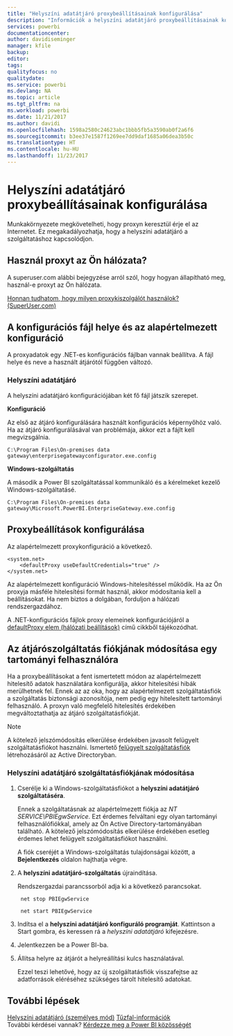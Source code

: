 ```yaml
---
title: "Helyszíni adatátjáró proxybeállításainak konfigurálása"
description: "Információk a helyszíni adatátjáró proxybeállításainak konfigurálásáról."
services: powerbi
documentationcenter: 
author: davidiseminger
manager: kfile
backup: 
editor: 
tags: 
qualityfocus: no
qualitydate: 
ms.service: powerbi
ms.devlang: NA
ms.topic: article
ms.tgt_pltfrm: na
ms.workload: powerbi
ms.date: 11/21/2017
ms.author: davidi
ms.openlocfilehash: 1598a2580c24623abc1bbb5fb5a3590ab0f2a6f6
ms.sourcegitcommit: b3ee37e1587f1269ee7dd9daf1685a06dea3b50c
ms.translationtype: HT
ms.contentlocale: hu-HU
ms.lasthandoff: 11/23/2017
---
```

# <a name="configuring-proxy-settings-for-the-on-premises-data-gateway"></a>Helyszíni adatátjáró proxybeállításainak konfigurálása
Munkakörnyezete megkövetelheti, hogy proxyn keresztül érje el az Internetet. Ez megakadályozhatja, hogy a helyszíni adatátjáró a szolgáltatáshoz kapcsolódjon.

## <a name="does-your-network-use-a-proxy"></a>Használ proxyt az Ön hálózata?
A superuser.com alábbi bejegyzése arról szól, hogy hogyan állapítható meg, használ-e proxyt az Ön hálózata.

[Honnan tudhatom, hogy milyen proxykiszolgálót használok? (SuperUser.com)](https://superuser.com/questions/346372/how-do-i-know-what-proxy-server-im-using)

## <a name="configuration-file-location-and-default-configuration"></a>A konfigurációs fájl helye és az alapértelmezett konfiguráció
A proxyadatok egy .NET-es konfigurációs fájlban vannak beállítva. A fájl helye és neve a használt átjárótól függően változó.

### <a name="on-premises-data-gateway"></a>Helyszíni adatátjáró
A helyszíni adatátjáró konfigurációjában két fő fájl játszik szerepet.

**Konfiguráció**

Az első az átjáró konfigurálására használt konfigurációs képernyőhöz való. Ha az átjáró konfigurálásával van problémája, akkor ezt a fájlt kell megvizsgálnia.

    C:\Program Files\On-premises data gateway\enterprisegatewayconfigurator.exe.config

**Windows-szolgáltatás**

A második a Power BI szolgáltatással kommunikáló és a kérelmeket kezelő Windows-szolgáltatásé.

    C:\Program Files\On-premises data gateway\Microsoft.PowerBI.EnterpriseGateway.exe.config

## <a name="configuring-proxy-settings"></a>Proxybeállítások konfigurálása
Az alapértelmezett proxykonfiguráció a következő.

    <system.net>
        <defaultProxy useDefaultCredentials="true" />
    </system.net>

Az alapértelmezett konfiguráció Windows-hitelesítéssel működik. Ha az Ön proxyja másféle hitelesítési formát használ, akkor módosítania kell a beállításokat. Ha nem biztos a dolgában, forduljon a hálózati rendszergazdához.

A .NET-konfigurációs fájlok proxy elemeinek konfigurációjáról a [defaultProxy elem (hálózati beállítások)](https://msdn.microsoft.com/library/kd3cf2ex.aspx) című cikkből tájékozódhat.

## <a name="changing-the-gateway-service-account-to-a-domain-user"></a>Az átjárószolgáltatás fiókjának módosítása egy tartományi felhasználóra
Ha a proxybeállításokat a fent ismertetett módon az alapértelmezett hitelesítő adatok használatára konfigurálja, akkor hitelesítési hibák merülhetnek fel. Ennek az az oka, hogy az alapértelmezett szolgáltatásfiók a szolgáltatás biztonsági azonosítója, nem pedig egy hitelesített tartományi felhasználó. A proxyn való megfelelő hitelesítés érdekében megváltoztathatja az átjáró szolgáltatásfiókját.

> [!NOTE]
> A kötelező jelszómódosítás elkerülése érdekében javasolt felügyelt szolgáltatásfiókot használni. Ismertető [felügyelt szolgáltatásfiók](https://technet.microsoft.com/library/dd548356.aspx) létrehozásáról az Active Directoryban.
> 
> 

### <a name="change-the-on-premises-data-gateway-service-account"></a>Helyszíni adatátjáró szolgáltatásfiókjának módosítása
1. Cserélje ki a Windows-szolgáltatásfiókot a **helyszíni adatátjáró szolgáltatáséra**.
   
    Ennek a szolgáltatásnak az alapértelmezett fiókja az *NT SERVICE\PBIEgwService*. Ezt érdemes felváltani egy olyan tartományi felhasználófiókkal, amely az Ön Active Directory-tartományában található. A kötelező jelszómódosítás elkerülése érdekében esetleg érdemes lehet felügyelt szolgáltatásfiókot használni.
   
    A fiók cseréjét a Windows-szolgáltatás tulajdonságai között, a **Bejelentkezés** oldalon hajthatja végre.
2. A **helyszíni adatátjáró-szolgáltatás** újraindítása.
   
    Rendszergazdai parancssorból adja ki a következő parancsokat.
   
        net stop PBIEgwService
   
        net start PBIEgwService
3. Indítsa el a **helyszíni adatátjáró konfiguráló programját**. Kattintson a Start gombra, és keressen rá a *helyszíni adatátjáró* kifejezésre.
4. Jelentkezzen be a Power BI-ba.
5. Állítsa helyre az átjárót a helyreállítási kulcs használatával.
   
    Ezzel teszi lehetővé, hogy az új szolgáltatásfiók visszafejtse az adatforrások eléréséhez szükséges tárolt hitelesítő adatokat.

## <a name="next-steps"></a>További lépések
[Helyszíni adatátjáró (személyes mód)](service-gateway-personal-mode.md)
[Tűzfal-információk](service-gateway-onprem-tshoot.md#firewall-or-proxy)  
További kérdései vannak? [Kérdezze meg a Power BI közösségét](http://community.powerbi.com/)

